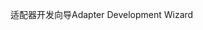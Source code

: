 <span data-ttu-id="53ace-101">适配器开发向导</span><span class="sxs-lookup"><span data-stu-id="53ace-101">Adapter Development Wizard</span></span>